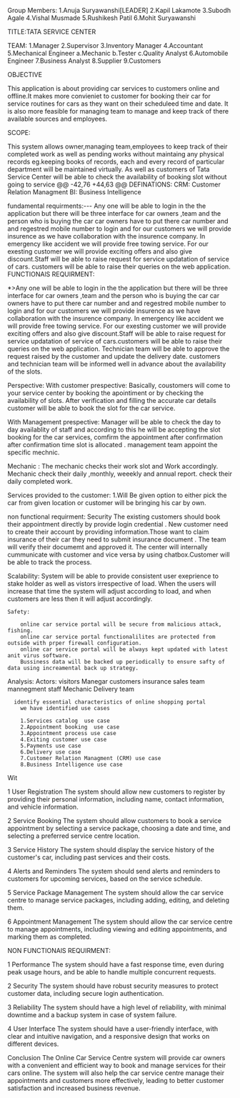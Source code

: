 Group Members:
1.Anuja Suryawanshi[LEADER]
2.Kapil Lakamote
3.Subodh Agale
4.Vishal Musmade
5.Rushikesh Patil
6.Mohit Suryawanshi

TITLE:TATA SERVICE CENTER 

TEAM:
	1.Manager
	2.Supervisor
	3.Inventory Manager
	4.Accountant 
	5.Mechanical Engineer
		a.Mechanic
		b.Tester
		c.Quality Analyst
	6.Automobile Engineer
	7.Business Analyst
	8.Supplier
	9.Customers

OBJECTIVE

This application is about providing car services to customers online and offline.It makes more convieniet to 
customer for booking their car for service routines for cars as they want on their scheduleed time and date.
It is also more feasible for managing team to manage and keep track of there available sources and employees.

SCOPE:

This system allows owner,managing team,employees to keep track of their completed work as well as pending works without maintaing any
physical records eg.keeping books of records, each and every record of particular department will be maintained virtually.
As well as customers of Tata Service Center will be able to check the availability of booking slot without going to service 
@@ -42,76 +44,63 @@ DEFINATIONS:
	CRM: Customer Relation Managment
	BI:  Business Intelligence  

fundamental requirments:---
                    Any one will be able to login in the the application but there will be three interface for car owners ,team  and the person who is buying the car 
car owners have to put there car number and and regestred mobile number to login and for our customers we will provide insurence as we have  collaboration with the insurence
company. In emergency like accident we will provide free towing service. For our exesting customer we will provide exciting offers and also give discount.Staff will be able
to raise request for service updatation of service of cars. 
customers will be able to raise their queries on the web application.
FUNCTIONAlS REQUIRMENT:

*>Any one will be able to login in the the application but there will be three interface for car owners ,team  and the person who is buying the car 
car owners have to put there car number and and regestred mobile number to login and for our customers we will provide insurence as we have  collaboration 
with the insurence company. In emergency like accident we will provide free towing service. For our exesting customer we will provide exciting offers and 
also give discount.Staff will be able to raise request for service updatation of service of cars.customers will be able to raise their queries on the web
application.
Technician team will be able to approve the request raised by the customer and update the delivery date.
customers and technician team will be informed well in advance about the availability of the slots.

Perspective:
With customer prespective: 
Basically, coustomers will come to your service center by booking the apointiment or
by checking the availability of slots. After verification and filling the accurate car 
details customer will be able to book the slot for the car service.

With Management prespective:
Manager will be able to check the day to day availablity of staff and according to
this he will be accepting the slot booking for the car services, comfirm the appointment after confirmation 
after confirmation time slot is allocated . management team appoint the specific mechnic.

Mechanic :
The mechanic checks their work slot and Work accordingly. Mechanic check their daily ,monthly, weeekly and annual report. check their daily completed work.

Services provided to the customer:
1.Will Be given option to either pick the car from given location or customer will
be bringing his car by own. 

non functional requirment:
Security 
The existing customers should book their appointment directly by  provide login credential .
 New customer need to create their account by providing information.Those want to claim insurance of their car
they need to submit insurance document . The team will verify their documemt and approved it. The center will 
internally cummunicate with customer and vice versa by using chatbox.Customer will be able to track the process.  

Scalability:
		System will be able  to  provide  consistent user exeprience to stake holder as well as vistors irrespective of load.
		When the users will increase that time the system will adjust according to load, and when customers are less then it will adjust accordingly.

	Safety:

		online car service portal will be secure from malicious attack, fishing.
		online car service portal functionalilites are protected from outside with prper firewall configuration.
		online car service portal will be always kept updated with latest anit virus software.
		Bussiness data will be backed up periodically to ensure safty of data using increamental back up strategy.



Analysis:
	Actors:
		visitors
		Manegar
		customers
		insurance sales team
		mannegment staff
		Mechanic
		Delivery team

	  identify essential characteristics of online shopping portal
		we have identified use cases

		1.Services catalog  use case
		2.Appointment booking  use case
		3.Appointment process use case
		4.Exiting customer use case
		5.Payments use case
		6.Delivery use case 
		7.Customer Relation Managment (CRM) use case
		8.Business Intelligence use case 



Wit

1 User Registration
The system should allow new customers to register by providing their personal information, including name, contact information, and vehicle information.

2 Service Booking
The system should allow customers to book a service appointment by selecting a service package, choosing a date and time, and selecting a preferred service 
centre location.

3 Service History
The system should display the service history of the customer's car, including past services and their costs.

4 Alerts and Reminders
The system should send alerts and reminders to customers for upcoming services, based on the service schedule.

5 Service Package Management
The system should allow the car service centre to manage service packages, including adding, editing, and deleting them.

6 Appointment Management
The system should allow the car service centre to manage appointments, including viewing and editing appointments, and marking them as completed.

NON FUNCTIONAlS REQUIRMENT:

1 Performance
The system should have a fast response time, even during peak usage hours, and be able to handle multiple concurrent requests.

2 Security
The system should have robust security measures to protect customer data, including secure login authentication.

3 Reliability
The system should have a high level of reliability, with minimal downtime and a backup system in case of system failure.

4 User Interface
The system should have a user-friendly interface, with clear and intuitive navigation, and a responsive design that works on different devices.


Conclusion
The Online Car Service Centre system will provide car owners with a convenient and efficient way to book and manage services for their cars online. 
The system will also help the car service centre manage their appointments and customers more effectively, leading to better customer satisfaction and 
increased business revenue.






